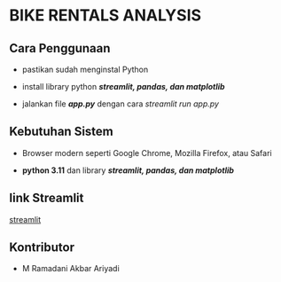 
# BIKE RENTALS ANALYSIS

 

  

## Cara Penggunaan

  

- pastikan sudah menginstal Python

- install library python ***streamlit, pandas, dan matplotlib***

- jalankan file ***app.py*** dengan cara *streamlit run app.py*


## Kebutuhan Sistem

  

- Browser modern seperti Google Chrome, Mozilla Firefox, atau Safari

-  **python 3.11** dan library ***streamlit, pandas, dan matplotlib***

  ## link Streamlit
  [streamlit](https://ramadanzakbar-submission-data-analyst--dicoding-app-orlufj.streamlit.app/)

## Kontributor

  

- M Ramadani Akbar Ariyadi